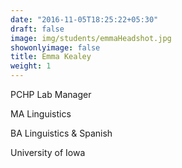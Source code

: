 ```yaml
---
date: "2016-11-05T18:25:22+05:30"
draft: false
image: img/students/emmaHeadshot.jpg
showonlyimage: false
title: Emma Kealey
weight: 1
---
```


PCHP Lab Manager

MA Linguistics

BA Linguistics & Spanish

University of Iowa

